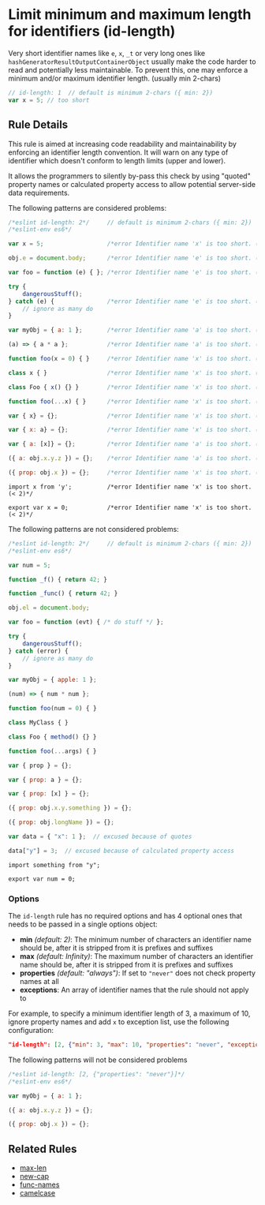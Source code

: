 # Limit minimum and maximum length for identifiers (id-length)

Very short identifier names like `e`, `x`, `_t` or very long ones like `hashGeneratorResultOutputContainerObject` usually make the code harder to read and potentially less maintainable. To prevent this, one may enforce a minimum and/or maximum identifier length. (usually min 2-chars)

```js
// id-length: 1  // default is minimum 2-chars ({ min: 2})
var x = 5; // too short
```

## Rule Details

This rule is aimed at increasing code readability and maintainability by enforcing an identifier length convention. It will warn on any type of identifier which doesn't conform to length limits (upper and lower).

It allows the programmers to silently by-pass this check by using "quoted" property names or calculated property access to allow potential server-side data requirements.

The following patterns are considered problems:

```js
/*eslint id-length: 2*/     // default is minimum 2-chars ({ min: 2})
/*eslint-env es6*/

var x = 5;                  /*error Identifier name 'x' is too short. (< 2)*/

obj.e = document.body;      /*error Identifier name 'e' is too short. (< 2)*/

var foo = function (e) { }; /*error Identifier name 'e' is too short. (< 2)*/

try {
    dangerousStuff();
} catch (e) {               /*error Identifier name 'e' is too short. (< 2)*/
    // ignore as many do
}

var myObj = { a: 1 };       /*error Identifier name 'a' is too short. (< 2)*/

(a) => { a * a };           /*error Identifier name 'a' is too short. (< 2)*/

function foo(x = 0) { }     /*error Identifier name 'x' is too short. (< 2)*/

class x { }                 /*error Identifier name 'x' is too short. (< 2)*/

class Foo { x() {} }        /*error Identifier name 'x' is too short. (< 2)*/

function foo(...x) { }      /*error Identifier name 'x' is too short. (< 2)*/

var { x} = {};              /*error Identifier name 'x' is too short. (< 2)*/

var { x: a} = {};           /*error Identifier name 'x' is too short. (< 2)*/

var { a: [x]} = {};         /*error Identifier name 'a' is too short. (< 2)*/

({ a: obj.x.y.z }) = {};    /*error Identifier name 'a' is too short. (< 2)*/ /*error Identifier name 'z' is too short. (< 2)*/

({ prop: obj.x }) = {};     /*error Identifier name 'x' is too short. (< 2)*/
```

```
import x from 'y';          /*error Identifier name 'x' is too short. (< 2)*/

export var x = 0;           /*error Identifier name 'x' is too short. (< 2)*/
```

The following patterns are not considered problems:

```js
/*eslint id-length: 2*/     // default is minimum 2-chars ({ min: 2})
/*eslint-env es6*/

var num = 5;

function _f() { return 42; }

function _func() { return 42; }

obj.el = document.body;

var foo = function (evt) { /* do stuff */ };

try {
    dangerousStuff();
} catch (error) {
    // ignore as many do
}

var myObj = { apple: 1 };

(num) => { num * num };

function foo(num = 0) { }

class MyClass { }

class Foo { method() {} }

function foo(...args) { }

var { prop } = {};

var { prop: a } = {};

var { prop: [x] } = {};

({ prop: obj.x.y.something }) = {};

({ prop: obj.longName }) = {};

var data = { "x": 1 };  // excused because of quotes

data["y"] = 3;  // excused because of calculated property access
```

```
import something from "y";

export var num = 0;
```


### Options

The `id-length` rule has no required options and has 4 optional ones that needs to be passed in a single options object:

* **min** *(default: 2)*: The minimum number of characters an identifier name should be, after it is stripped from it is prefixes and suffixes
* **max** *(default: Infinity)*: The maximum number of characters an identifier name should be, after it is stripped from it is prefixes and suffixes
* **properties** *(default: "always")*: If set to `"never"` does not check property names at all
* **exceptions**: An array of identifier names that the rule should not apply to


For example, to specify a minimum identifier length of 3, a maximum of 10, ignore property names and add `x` to exception list, use the following configuration:

```json
"id-length": [2, {"min": 3, "max": 10, "properties": "never", "exceptions": ["x"]}]
```

The following patterns will not be considered problems

```js
/*eslint id-length: [2, {"properties": "never"}]*/
/*eslint-env es6*/

var myObj = { a: 1 };

({ a: obj.x.y.z }) = {};

({ prop: obj.x }) = {};
```

## Related Rules

* [max-len](max-len.md)
* [new-cap](new-cap.md)
* [func-names](func-names.md)
* [camelcase](camelcase.md)
